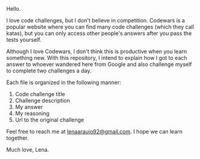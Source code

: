 Hello.

I love code challenges, but I don't believe in competition. Codewars is a popular website where you can find many code challenges (which they call katas), but you can only access other people's answers after you pass the tests yourself.

Although I love Codewars, I don't think this is productive when you learn something new. With this repository, I intend to explain how I got to each answer to whoever wandered here from Google and also challenge myself to complete two challenges a day.

Each file is organized in the following manner:

1. Code challenge title
2. Challenge description
3. My answer
4. My reasoning
5. Url to the original challenge

Feel free to reach me at lenaaraujo92@gmail.com. I hope we can learn together.

Much love,
Lena.
